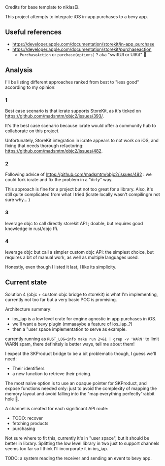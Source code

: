 Credits for base template to niklasEi.

This project attempts to integrate iOS in-app purchases to a bevy app.

## Useful references
- https://developer.apple.com/documentation/storekit/in-app_purchase
- https://developer.apple.com/documentation/storekit/purchaseaction
  - `PurchaseAction` or `purchase(options)` ? aka "swiftUI or UIKit" :thinking:

## Analysis

I'll be listing different approaches ranked from best to "less good" according to my opinion:

### 1
Best case scenario is that icrate supports StoreKit, as it's ticked on https://github.com/madsmtm/objc2/issues/393/.

It's the best case scenario because icrate would offer a community hub to collaborate on this project.

Unfortunately, StoreKit integration in icrate appears to not work on iOS, and fixing that needs thorough refactoring: https://github.com/madsmtm/objc2/issues/482.

### 2

Following advice of https://github.com/madsmtm/objc2/issues/482 : we could fork icrate and fix the problem in a "dirty" way.

This approach is fine for a project but not too great for a library. Also, it's still quite complicated from what I tried (icrate locally wasn't compilingm not sure why... )

### 3

leverage objc to call directly storekit API ; doable, but requires good knowledge in rust/objc ffi.

### 4

leverage objc but call a simpler custom objc API: the simplest choice, but requires a bit of manual work, as well as multiple languages used.

Honestly, even though I listed it last, I like its simplicity.

## Current state

Solution 4 (objc + custom objc bridge to storekit) is what I'm implementing, currently not too far but a very basic POC is promising.

Architecture summary:
- ios_iap is a low level crate for engine agnostic in app purchases in iOS.
- we'll want a bevy plugin (mmaaaybe a feature of ios_iap..?)
- then a "user space implementation to serve as example.

currently running as `RUST_LOG=info make run 2>&1 | grep -v 'WARN'` to limit WARN spam, there definitely is better ways, tell me about them!

I expect the SKProduct bridge to be a bit problematic though, I guess we'll need:

- Their identifiers
- a new function to retrieve their pricing.

The most naive option is to use an opaque pointer for SKProduct, and expose functions needed only: just to avoid the complexity of mapping the memory layout and avoid falling into the "map everything perfectly"rabbit hole 🤔.

A channel is created for each significant API route:
- TODO: recover
- fetching products
- purchasing

Not sure where to fit this, currently it's in "user space", but it should be better in library.
Splitting the low level library in two just to support channels seems too far so I think I'll incorporate it in ios_iap.


TODO: a system reading the receiver and sending an event to bevy app.